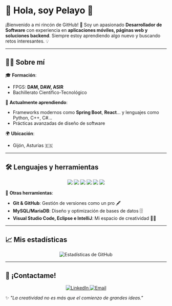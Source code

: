 # 🌟 Hola, soy Pelayo 👋

¡Bienvenido a mi rincón de GitHub! 🚀 Soy un apasionado **Desarrollador de Software** con experiencia en **aplicaciones móviles, páginas web y soluciones backend**. Siempre estoy aprendiendo algo nuevo y buscando retos interesantes. 💡

---

## 🧑‍💻 Sobre mí  
🎓 **Formación**:  
- FPGS: **DAM, DAW, ASIR**  
- Bachillerato Científico-Tecnológico  

🌱 **Actualmente aprendiendo**:  
- Frameworks modernos como **Spring Boot**, **React**... y lenguajes como Python, C++, C#...  
- Prácticas avanzadas de diseño de software  

🌍 **Ubicación**:  
- Gijón, Asturias 🇪🇸    

---

## 🛠️ Lenguajes y herramientas

<div align="center">
  <img src="https://img.shields.io/badge/Java-%23ED8B00.svg?style=for-the-badge&logo=openjdk&logoColor=white" />
  <img src="https://img.shields.io/badge/Kotlin-%230095D5.svg?style=for-the-badge&logo=kotlin&logoColor=white" />
  <img src="https://img.shields.io/badge/HTML5-%23E34F26.svg?style=for-the-badge&logo=html5&logoColor=white" />
  <img src="https://img.shields.io/badge/CSS3-%231572B6.svg?style=for-the-badge&logo=css3&logoColor=white" />
  <img src="https://img.shields.io/badge/JavaScript-%23F7DF1E.svg?style=for-the-badge&logo=javascript&logoColor=black" />
  <img src="https://img.shields.io/badge/SQL-%2300758F.svg?style=for-the-badge&logo=postgresql&logoColor=white" />
</div>

🔧 **Otras herramientas**:  
- **Git & GitHub**: Gestión de versiones como un pro 🖋️  
- **MySQL/MariaDB**: Diseño y optimización de bases de datos 🗄️  
- **Visual Studio Code, Eclipse e IntelliJ**: Mi espacio de creatividad 👨‍💻  

---

## 📈 Mis estadísticas

<div align="center">
  <img src="https://github-readme-stats.vercel.app/api?username=Pelayus&show_icons=true&theme=radical" alt="Estadísticas de GitHub" />
</div>

---

## 🌟 ¡Contactame!

<div align="center">
  <a href="[https://www.linkedin.com/in/tu-linkedin](https://www.linkedin.com/in/pelayo-rodr%C3%ADguez-%C3%A1lvarez-4064b3305/)" target="_blank">
    <img src="https://img.shields.io/badge/LinkedIn-%230077B5.svg?style=for-the-badge&logo=linkedin&logoColor=white" alt="LinkedIn" />
  </a>
  <a href="mailto:rodriguezalvarezpelayo30@gmail.com">
    <img src="https://img.shields.io/badge/Email-D14836?style=for-the-badge&logo=gmail&logoColor=white" alt="Email" />
  </a>
</div>

✨ *"La creatividad no es más que el comienzo de grandes ideas."*  


